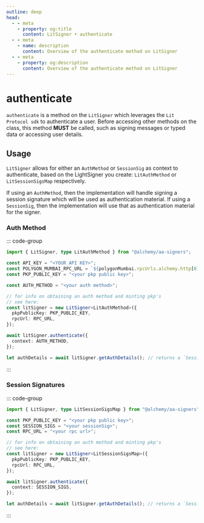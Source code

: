 ```yaml
---
outline: deep
head:
  - - meta
    - property: og:title
      content: LitSigner • authenticate
  - - meta
    - name: description
      content: Overview of the authenticate method on LitSigner
  - - meta
    - property: og:description
      content: Overview of the authenticate method on LitSigner
---
```


# authenticate

`authenticate` is a method on the `LitSigner` which leverages the `Lit Protocol sdk` to authenticate a user. Before accessing other methods on the class, this method **MUST** be called, such as signing messages or typed data or accessing user details.

## Usage

`LitSigner` allows for either an `AuthMethod` or `SessionSig`  as context to authenticate, based on the LightSigner you create:  `LitAuthMethod` or `LitSessionSigsMap` respectively. 

If using an `AuthMethod`, then the implementation will handle signing a session signature which will be used as authentication material. If using a `SessionSig`, then the implementation will use that as authentication material for the signer.

### Auth Method

::: code-group

```ts [example.ts]
import { LitSigner, type LitAuthMethod } from "@alchemy/aa-signers";

const API_KEY = "<YOUR API KEY>";
const POLYGON_MUMBAI_RPC_URL = `${polygonMumbai.rpcUrls.alchemy.http[0]}/${API_KEY}`;
const PKP_PUBLIC_KEY = "<your pkp public key>";

const AUTH_METHOD = "<your auth method>";

// for info on obtaining an auth method and minting pkp's
// see here:
const litSigner = new LitSigner<LitAuthMethod>({
  pkpPublicKey: PKP_PUBLIC_KEY,
  rpcUrl: RPC_URL,
});

await litSigner.authenticate({
  context: AUTH_METHOD,
});

let authDetails = await litSigner.getAuthDetails(); // returns a `SessionSigMap` regardless of using an auth sig or session signature
```

:::

### Session Signatures

::: code-group

```ts [example.ts]
import { LitSigner, type LitSessionSigsMap } from "@alchemy/aa-signers";

const PKP_PUBLIC_KEY = "<your pkp public key>";
const SESSION_SIGS = "<your sessionSig>";
const RPC_URL = "<your rpc url>";

// for info on obtaining an auth method and minting pkp's
// see here:
const litSigner = new LitSigner<LitSessionSigsMap>({
  pkpPublicKey: PKP_PUBLIC_KEY,
  rpcUrl: RPC_URL,
});

await litSigner.authenticate({
  context: SESSION_SIGS,
});

let authDetails = await litSigner.getAuthDetails(); // returns a `SessionSigMap` regardless of using an auth sig or session signature
```

:::
